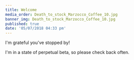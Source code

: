 ```yaml
---
title: Welcome
media_order: Death_to_stock_Marzocco_Coffee_10.jpg
banner_img: Death_to_stock_Marzocco_Coffee_10.jpg
published: true
date: '05/07/2018 04:33 pm'
---
```


I'm grateful you've stopped by!

I'm in a state of perpetual beta, so please check back often.